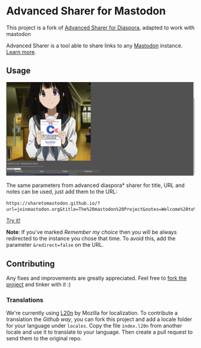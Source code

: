 Advanced Sharer for Mastodon
=========================

This project is a fork of [Advanced Sharer for Diaspora](https://github.com/sharetodiaspora/sharetodiaspora.github.io), adapted to work with mastodon

Advanced Sharer is a tool able to share links to any
[Mastodon](https://github.com/tootsuite/mastodon) instance.
[Learn more](https://sharetomastodon.github.io/about).

## Usage

![Demo GIF](demo.gif)

The same parameters from advanced diaspora* sharer for title,
URL and notes can be used, just add them to the URL:

```
https://sharetomastodon.github.io/?url=joinmastodon.org&title=The%20mastodon%20Project&notes=Welcome%20to%20mastodon
```

[Try it!](https://sharetomastodon.github.io/?url=joinmastodon.org&title=The%20mastodon%20Project&notes=Welcome%20to%20mastodon)

**Note**: If you've marked *Remember my choice* then you
will be always redirected to the instance you chose that time.
To avoid this, add the parameter `&redirect=false` on the URL.

## Contributing
Any fixes and improvements are greatly appreciated. Feel
free to [fork the project](https://github.com/sharetomastodon/sharetomastodon.github.io/fork)
and tinker with it :)

### Translations
We're currently using [L20n](https://github.com/l20n/l20n.js)
by Mozilla for localization. To contribute a translation the
*Github way*, you can fork this project and add a locale folder
for your language under `locales`. Copy the file `index.l20n`
from another locale and use it to translate to your language.
Then create a pull request to send them to the original repo.
